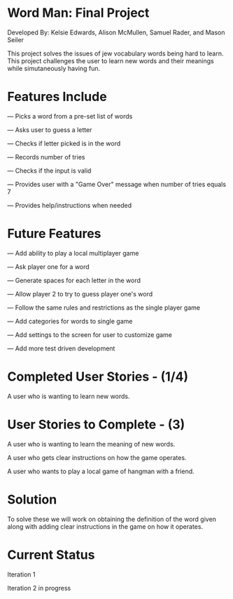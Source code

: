 # Word Man: Final Project
Developed By: Kelsie Edwards, Alison McMullen, Samuel Rader, and Mason Seiler

This project solves the issues of jew vocabulary words being hard to learn. This project challenges the user to learn new words and their meanings while simutaneously having fun.

# Features Include

 — Picks a word from a pre-set list of words
 
 — Asks user to guess a letter
 
 — Checks if letter picked is in the word
 
 — Records number of tries
 
 — Checks if the input is valid
 
 — Provides user with a "Game Over" message when number of tries equals 7
 
 — Provides help/instructions when needed

# Future Features

 — Add ability to play a local multiplayer game
 
 — Ask player one for a word
 
 — Generate spaces for each letter in the word
 
 — Allow player 2 to try to guess player one's word

 — Follow the same rules and restrictions as the single player game
 
 — Add categories for words to single game
 
 — Add settings to the screen for user to customize game
 
 — Add more test driven development 


# Completed User Stories - (1/4)

A user who is wanting to learn new words.


# User Stories to Complete - (3)

A user who is wanting to learn the meaning of new words. 

A user who gets clear instructions on how the game operates.

A user who wants to play a local game of hangman with a friend.


# Solution

To solve these we will work on obtaining the definition of the word given along with adding clear instructions in the game on how it operates.


# Current Status
Iteration 1

Iteration 2 in progress
